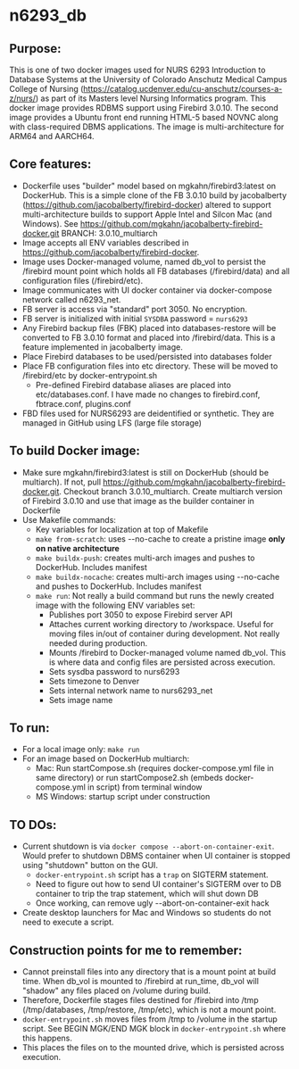 # n6293_db

## Purpose:
This is one of two docker images used for NURS 6293 Introduction to Database Systems at the University of Colorado Anschutz Medical Campus College of Nursing (https://catalog.ucdenver.edu/cu-anschutz/courses-a-z/nurs/) as part of its Masters level Nursing Informatics program. This docker image provides RDBMS support using Firebird 3.0.10. The second image provides a Ubuntu front end running HTML-5 based NOVNC along with class-required DBMS applications. The image is multi-architecture for ARM64 and AARCH64.

## Core features:
- Dockerfile uses "builder" model based on mgkahn/firebird3:latest on DockerHub. This is a simple clone of the FB 3.0.10 build by jacobalberty (https://github.com/jacobalberty/firebird-docker) altered to support multi-architecture builds to support Apple Intel and Silcon Mac (and Windows). See https://github.com/mgkahn/jacobalberty-firebird-docker.git BRANCH: 3.0.10_multiarch
- Image accepts all ENV variables described in https://github.com/jacobalberty/firebird-docker. 
- Image uses Docker-managed volume, named db_vol to persist the /firebird mount point which holds all FB databases (/firebird/data) and all configuration files (/firebird/etc).
- Image communicates with UI docker container via docker-compose network called n6293_net.
- FB server is access via "standard" port 3050. No encryption.
- FB server is initialized with initial `SYSDBA` password = `nurs6293`
- Any Firebird backup files (FBK) placed into databases-restore will be converted to FB 3.0.10 format and placed into /firebird/data. This is a feature implemented in jacobalberty image.
- Place Firebird databases to be used/persisted into databases folder
- Place FB configuration files into etc directory. These will be moved to /firebird/etc by docker-entrypoint.sh
  - Pre-defined Firebird database aliases are placed into etc/databases.conf. I have made no changes to firebird.conf, fbtrace.conf, plugins.conf
- FBD files used for NURS6293 are deidentified or synthetic. They are managed in GitHub using LFS (large file storage)

## To build Docker image:
- Make sure mgkahn/firebird3:latest is still on DockerHub (should be multiarch). If not, pull https://github.com/mgkahn/jacobalberty-firebird-docker.git. Checkout branch 3.0.10_multiarch. Create multiarch version of Firebird 3.0.10 and use that image as the builder container in Dockerfile
- Use Makefile commands:
  - Key variables for localization at top of Makefile
  - `make from-scratch`: uses --no-cache to create a pristine image **only on native architecture**
  - `make buildx-push`: creates multi-arch images and pushes to DockerHub. Includes manifest
  - `make buildx-nocache`: creates multi-arch images using --no-cache and pushes to DockerHub. Includes manifest
  - `make run`: Not really a build command but runs the newly created image with the following ENV variables set:
    - Publishes port 3050 to expose Firebird server API
    - Attaches current working directory to /workspace. Useful for moving files in/out of container during development. Not really needed during production.
    - Mounts /firebird to Docker-managed volume named db_vol. This is where data and config files are persisted across execution.
    - Sets sysdba password to nurs6293
    - Sets timezone to Denver
    - Sets internal network name to nurs6293_net
    - Sets image name

## To run:
- For a local image only: `make run`
- For an image based on DockerHub multiarch:
  - Mac: Run startCompose.sh (requires docker-compose.yml file in same directory) or run startCompose2.sh (embeds docker-compose.yml in script) from terminal window
  - MS Windows: startup script under construction

## TO DOs:
- Current shutdown is via `docker compose --abort-on-container-exit`. Would prefer to shutdown DBMS container when UI container is stopped using "shutdown" button on the GUI.  
  - `docker-entrypoint.sh` script has a `trap` on SIGTERM statement.
  - Need to figure out how to send UI container's SIGTERM over to DB container to trip the trap statement, which will shut down DB
  - Once working, can remove ugly --abort-on-container-exit hack
- Create desktop launchers for Mac and Windows so students do not need to execute a script.

## Construction points for me to remember:
- Cannot preinstall files into any directory that is a mount point at build time. When db_vol is mounted to /firebird at run_time, db_vol will "shadow" any files placed on /volume during build.
- Therefore, Dockerfile stages files destined for /firebird into /tmp (/tmp/databases, /tmp/restore, /tmp/etc), which is not a mount point.
- `docker-entrypoint.sh` moves files from /tmp to /volume in the startup script. See BEGIN MGK/END MGK block in `docker-entrypoint.sh` where this happens.
- This places the files on to the mounted drive, which is persisted across execution.
